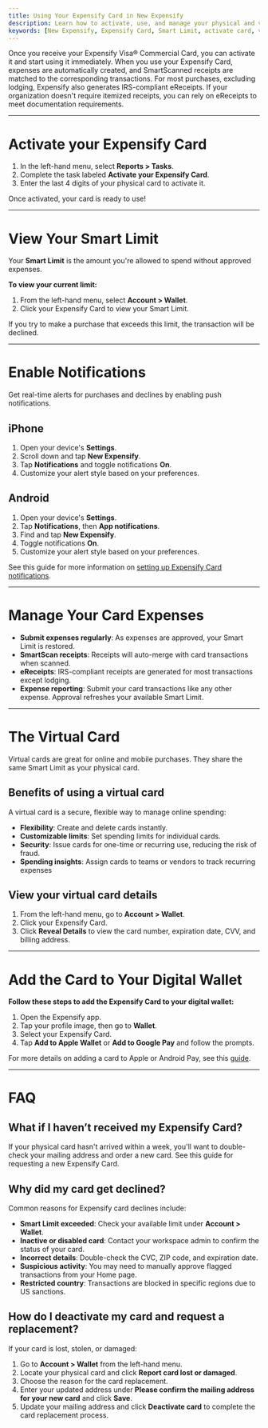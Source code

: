 ```yaml
---
title: Using Your Expensify Card in New Expensify
description: Learn how to activate, use, and manage your physical and virtual Expensify Card, including Smart Limits, notifications, and troubleshooting.
keywords: [New Expensify, Expensify Card, Smart Limit, activate card, virtual card, card notifications, card declined]
---
```

<div id="new-expensify" markdown="1">

Once you receive your Expensify Visa® Commercial Card, you can activate it and start using it immediately. When you use your Expensify Card, expenses are automatically created, and SmartScanned receipts are matched to the corresponding transactions. For most purchases, excluding lodging, Expensify also generates IRS-compliant eReceipts. If your organization doesn't require itemized receipts, you can rely on eReceipts to meet documentation requirements.

---

# Activate your Expensify Card

1. In the left-hand menu, select **Reports > Tasks**.
2. Complete the task labeled **Activate your Expensify Card**.
3. Enter the last 4 digits of your physical card to activate it.

Once activated, your card is ready to use!

---

# View Your Smart Limit

Your **Smart Limit** is the amount you're allowed to spend without approved expenses.

**To view your current limit:**
1. From the left-hand menu, select **Account > Wallet**.
2. Click your Expensify Card to view your Smart Limit.

If you try to make a purchase that exceeds this limit, the transaction will be declined.

---

# Enable Notifications

Get real-time alerts for purchases and declines by enabling push notifications.

## iPhone

1. Open your device's **Settings**.
2. Scroll down and tap **New Expensify**.
3. Tap **Notifications** and toggle notifications **On**.
4. Customize your alert style based on your preferences.

## Android

1. Open your device's **Settings**.
2. Tap **Notifications**, then **App notifications**.
3. Find and tap **New Expensify**.
4. Toggle notifications **On**.
5. Customize your alert style based on your preferences.

See this guide for more information on [setting up Expensify Card notifications](https://help.expensify.com/articles/new-expensify/expensify-card/Enable-Expensify-Card-notifications). 

---

# Manage Your Card Expenses

- **Submit expenses regularly**: As expenses are approved, your Smart Limit is restored.
- **SmartScan receipts**: Receipts will auto-merge with card transactions when scanned.
- **eReceipts**: IRS-compliant receipts are generated for most transactions except lodging.
- **Expense reporting**: Submit your card transactions like any other expense. Approval refreshes your available Smart Limit.

---

# The Virtual Card

Virtual cards are great for online and mobile purchases. They share the same Smart Limit as your physical card.

## Benefits of using a virtual card

A virtual card is a secure, flexible way to manage online spending:

- **Flexibility**: Create and delete cards instantly.
- **Customizable limits**: Set spending limits for individual cards.
- **Security**: Issue cards for one-time or recurring use, reducing the risk of fraud.
- **Spending insights**: Assign cards to teams or vendors to track recurring expenses

## View your virtual card details

1. From the left-hand menu, go to **Account > Wallet**.
2. Click your Expensify Card.
3. Click **Reveal Details** to view the card number, expiration date, CVV, and billing address.

---

# Add the Card to Your Digital Wallet

**Follow these steps to add the Expensify Card to your digital wallet:**

1. Open the Expensify app.
2. Tap your profile image, then go to **Wallet**.
3. Select your Expensify Card.
4. Tap **Add to Apple Wallet** or **Add to Google Pay** and follow the prompts.

For more details on adding a card to Apple or Android Pay, see this [guide](https://help.expensify.com/articles/new-expensify/expensify-card/Add-Expensify-Card-to-Apple-or-Google-Pay).

---

# FAQ

## What if I haven’t received my Expensify Card?

If your physical card hasn't arrived within a week, you'll want to double-check your mailing address and order a new card. See this guide for requesting a new Expensify Card. 

## Why did my card get declined? 

Common reasons for Expensify card declines include:
- **Smart Limit exceeded**: Check your available limit under **Account > Wallet**.
- **Inactive or disabled card**: Contact your workspace admin to confirm the status of your card.
- **Incorrect details**: Double-check the CVC, ZIP code, and expiration date.
- **Suspicious activity**: You may need to manually approve flagged transactions from your Home page.
- **Restricted country**: Transactions are blocked in specific regions due to US sanctions.

## How do I deactivate my card and request a replacement?

If your card is lost, stolen, or damaged:
1. Go to **Account > Wallet** from the left-hand menu.
2. Locate your physical card and click **Report card lost or damaged**.
3. Choose the reason for the card replacement.
4. Enter your updated address under **Please confirm the mailing address for your new card** and click **Save**.
5. Update your mailing address and click **Deactivate card** to complete the card replacement process. 

</div>
